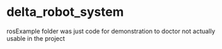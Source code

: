 # delta_robot_system

rosExample folder was just code for demonstration to doctor not actually usable in the project  

